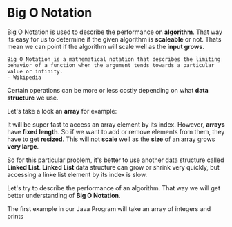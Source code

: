 # Big O Notation

Big O Notation is used to describe the performance on **algorithm**.
That way its easy for us to determine if the given algorithm is **scaleable** or not.
Thats mean we can point if the algorithm will scale well as the **input grows**.


```
Big O Notation is a mathematical notation that describes the limiting behavior of a function when the argument tends towards a particular value or infinity.
- Wikipedia
```

Certain operations can be more or less costly depending on what **data structure** we use.

Let's take a look an **array** for example:

It will be super fast to access an array element by its index. However, **arrays** have **fixed length**. So if we want to add or remove elements from them, they have to get **resized**. This will not **scale** well as the **size** of an array grows **very large**.

So for this particular problem, it's better to use another data structure called **Linked List**.
**Linked List** data structure can grow or shrink very quickly, but accessing a linke list element by its index is slow.

Let's try to describe the performance of an algorithm. That way we will get better understanding of **Big O Notation**.

The first example in our Java Program will take an array of integers and prints